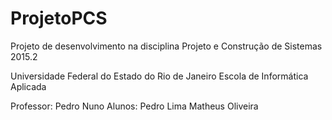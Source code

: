 # ProjetoPCS
Projeto de desenvolvimento na disciplina Projeto e Construção de Sistemas 2015.2

Universidade Federal do Estado do Rio de Janeiro
Escola de Informática Aplicada

Professor: Pedro Nuno
Alunos: Pedro Lima
        Matheus Oliveira
        
